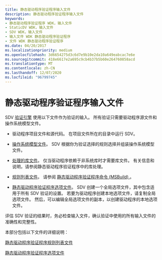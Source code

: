```yaml
---
title: 静态驱动程序验证程序输入文件
description: 静态驱动程序验证程序输入文件
keywords:
- 静态驱动程序验证程序 WDK，输入文件
- StaticDV WDK，输入文件
- SDV WDK，输入文件
- 输入文件 WDK 静态驱动程序验证程序
- 文件 WDK 静态驱动程序验证程序
ms.date: 04/20/2017
ms.localizationpriority: medium
ms.openlocfilehash: 3d6654275d3c6d7e9b10e2da10a649eabcac7e6e
ms.sourcegitcommit: 418e6617e2a695c9cb4b37b5b60e264760858acd
ms.translationtype: MT
ms.contentlocale: zh-CN
ms.lasthandoff: 12/07/2020
ms.locfileid: "96799745"
---
```

# <a name="static-driver-verifier-input-files"></a>静态驱动程序验证程序输入文件


SDV [验证引擎](verification-engine.md) 使用以下文件作为验证的输入。 所有验证只需要驱动程序源文件和操作系统模型文件。

-   驱动程序项目文件和源代码。 在项目文件所在的目录中运行 SDV。

-   [操作系统模型文件](operating-system-model.md)。 SDV 根据你为验证选择的规则选择并组装操作系统模型文件。

-   [处理的库文件](library-processing-in-static-driver-verifier.md)。 仅当驱动程序依赖于非系统库时才需要库文件。 有关信息和说明，请参阅静态驱动程序验证程序中的库处理。

-   [规则列表文件](static-driver-verifier-rule-list-file.md)。 请参阅 [静态驱动程序验证程序命令 (MSBuild) ](-static-driver-verifier-commands--msbuild-.md)。

-   [静态驱动程序验证程序选项文件](static-driver-verifier-options-file.md)。 SDV 创建一个全局选项文件，其中包含适用于所有 SDV 验证的设置。 若要为驱动程序创建本地选项文件，请复制全局选项文件。 然后，可以编辑全局选项文件的副本，以创建驱动程序的本地选项文件。

评估 SDV 验证的结果时，务必检查输入文件，确认验证中使用的所有输入文件的准确性和完整性。

本部分包括以下文件的详细说明：

[静态驱动程序验证程序规则列表文件](static-driver-verifier-rule-list-file.md)

[静态驱动程序验证程序选项文件](static-driver-verifier-options-file.md)

 

 





